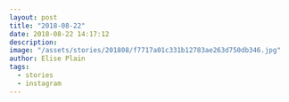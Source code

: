 ```yaml
---
layout: post
title: "2018-08-22"
date: 2018-08-22 14:17:12
description: 
image: "/assets/stories/201808/f7717a01c331b12783ae263d750db346.jpg"
author: Elise Plain
tags: 
  - stories
  - instagram
---
```



<p></p>
